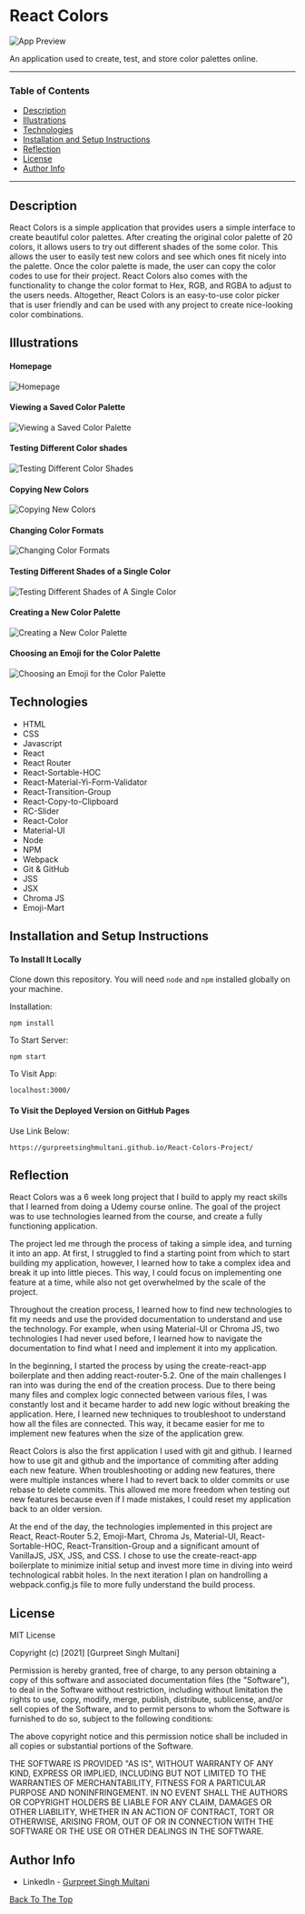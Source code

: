 
# React Colors

![App Preview](https://raw.githubusercontent.com/GURPREETSINGHMULTANI/Color-Project/master/images/gurpreetsinghmultani.github.io_Color-Project_%20(1).png)

An application used to create, test, and store color palettes online.

---

### Table of Contents

- [Description](#description)
- [Illustrations](#illustrations)
- [Technologies](#technologies)
- [Installation and Setup Instructions](#installation-and-setup-instructions)
- [Reflection](#reflection)
- [License](#license)
- [Author Info](#author-info)

---

## Description

React Colors is a simple application that provides users a simple interface to create beautiful color palettes. After creating the original color palette of 20 colors, it allows users to try out different shades of the some color. This allows the user to easily test new colors and see which ones fit nicely into the palette. Once the color palette is made, the user can copy the color codes to use for their project. React Colors also comes with the functionality to change the color format to Hex, RGB, and RGBA to adjust to the users needs. Altogether, React Colors is an easy-to-use color picker that is user friendly and can be used with any project to create nice-looking color combinations.

## Illustrations

#### Homepage
![Homepage](https://raw.githubusercontent.com/GURPREETSINGHMULTANI/Color-Project/master/images/gurpreetsinghmultani.github.io_Color-Project_%20(1).png)

#### Viewing a Saved Color Palette

![Viewing a Saved Color Palette](https://raw.githubusercontent.com/GURPREETSINGHMULTANI/Color-Project/master/images/gurpreetsinghmultani.github.io_Color-Project_%20(2).png)

#### Testing Different Color shades

![Testing Different Color Shades](https://raw.githubusercontent.com/GURPREETSINGHMULTANI/Color-Project/master/images/gurpreetsinghmultani.github.io_Color-Project_%20(3).png)

#### Copying New Colors

![Copying New Colors](https://github.com/GURPREETSINGHMULTANI/Color-Project/blob/master/images/gurpreetsinghmultani.github.io_Color-Project_%20(10).png?raw=true)

#### Changing Color Formats

![Changing Color Formats](https://github.com/GURPREETSINGHMULTANI/Color-Project/blob/master/images/gurpreetsinghmultani.github.io_Color-Project_%20(4).png?raw=true)

#### Testing Different Shades of a Single Color

![Testing Different Shades of A Single Color](https://github.com/GURPREETSINGHMULTANI/Color-Project/blob/master/images/gurpreetsinghmultani.github.io_Color-Project_%20(11).png?raw=true)

#### Creating a New Color Palette

![Creating a New Color Palette](https://github.com/GURPREETSINGHMULTANI/Color-Project/blob/master/images/gurpreetsinghmultani.github.io_Color-Project_%20(12).png?raw=true)

#### Choosing an Emoji for the Color Palette

![Choosing an Emoji for the Color Palette](https://github.com/GURPREETSINGHMULTANI/Color-Project/blob/master/images/gurpreetsinghmultani.github.io_Color-Project_%20(13).png?raw=true)

## Technologies

- HTML
- CSS
- Javascript
- React 
- React Router 
- React-Sortable-HOC
- React-Material-Yi-Form-Validator
- React-Transition-Group
- React-Copy-to-Clipboard
- RC-Slider
- React-Color
- Material-UI
- Node
- NPM
- Webpack
- Git & GitHub
- JSS
- JSX
- Chroma JS
- Emoji-Mart

## Installation and Setup Instructions

#### To Install It Locally	

Clone down this repository. You will need `node` and `npm` installed globally on your machine.  

Installation:

`npm install`   

To Start Server:

`npm start`  

To Visit App:

`localhost:3000/`  

#### To Visit the Deployed Version on GitHub Pages

Use Link Below:

`https://gurpreetsinghmultani.github.io/React-Colors-Project/`

## Reflection

React Colors was a 6 week long project that I build to apply my react skills that I learned from doing a Udemy course online. The goal of the project was to use technologies learned from the course, and create a fully functioning application.


The project led me through the process of taking a simple idea, and turning it into an app. At first, I struggled to find a starting point from which to start building my application, however, I learned how to take a complex idea and break it up into little pieces. This way, I could focus on implementing one feature at a time, while also not get overwhelmed by the scale of the project.


Throughout the creation process, I learned how to find new technologies to fit my needs and use the provided documentation to understand and use the technology. For example, when using Material-UI or Chroma JS, two technologies I had never used before, I learned how to navigate the documentation to find what I need and implement it into my application.


In the beginning, I started the process by using the create-react-app boilerplate and then adding react-router-5.2. One of the main challenges I ran into was during the end of the creation process. Due to there being many files and complex logic connected between various files, I was constantly lost and it became harder to add new logic without breaking the application. Here, I learned new techniques to troubleshoot to understand how all the files are connected. This way, it became easier for me to implement new features when the size of the application grew.


React Colors is also the first application I used with git and github. I learned how to use git and github and the importance of commiting after adding each new feature. When troubleshooting or adding new features, there were multiple instances where I had to revert back to older commits or use rebase to delete commits. This allowed me more freedom when testing out new features because even if I made mistakes, I could reset my application back to an older version.


At the end of the day, the technologies implemented in this project are React, React-Router 5.2, Emoji-Mart, Chroma Js, Material-UI, React-Sortable-HOC, React-Transition-Group and a significant amount of VanillaJS, JSX, JSS, and CSS. I chose to use the create-react-app boilerplate to minimize initial setup and invest more time in diving into weird technological rabbit holes. In the next iteration I plan on handrolling a webpack.config.js file to more fully understand the build process.

## License

MIT License

Copyright (c) [2021] [Gurpreet Singh Multani]

Permission is hereby granted, free of charge, to any person obtaining a copy
of this software and associated documentation files (the "Software"), to deal
in the Software without restriction, including without limitation the rights
to use, copy, modify, merge, publish, distribute, sublicense, and/or sell
copies of the Software, and to permit persons to whom the Software is
furnished to do so, subject to the following conditions:

The above copyright notice and this permission notice shall be included in all
copies or substantial portions of the Software.

THE SOFTWARE IS PROVIDED "AS IS", WITHOUT WARRANTY OF ANY KIND, EXPRESS OR
IMPLIED, INCLUDING BUT NOT LIMITED TO THE WARRANTIES OF MERCHANTABILITY,
FITNESS FOR A PARTICULAR PURPOSE AND NONINFRINGEMENT. IN NO EVENT SHALL THE
AUTHORS OR COPYRIGHT HOLDERS BE LIABLE FOR ANY CLAIM, DAMAGES OR OTHER
LIABILITY, WHETHER IN AN ACTION OF CONTRACT, TORT OR OTHERWISE, ARISING FROM,
OUT OF OR IN CONNECTION WITH THE SOFTWARE OR THE USE OR OTHER DEALINGS IN THE
SOFTWARE.

## Author Info

- LinkedIn - [Gurpreet Singh Multani](https://ca.linkedin.com/in/gurpreet-singh-multani-0a277a203?trk=people-guest_people_search-card)

[Back To The Top](#react-colors)

